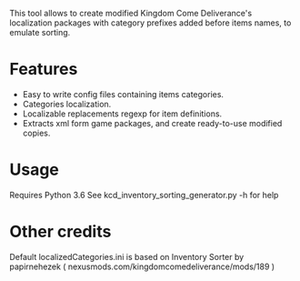 
This tool allows to create modified Kingdom Come Deliverance's localization packages
with category prefixes added before items names, to emulate sorting.

# Features

* Easy to write config files containing items categories.
* Categories localization.
* Localizable replacements regexp for item definitions.
* Extracts xml form game packages, and create ready-to-use modified copies.

# Usage

Requires Python 3.6
See kcd_inventory_sorting_generator.py -h for help

# Other credits

Default localizedCategories.ini is based on Inventory Sorter by papirnehezek ( nexusmods.com/kingdomcomedeliverance/mods/189 )
